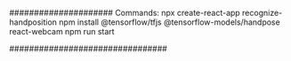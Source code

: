 ##################### Commands:
npx create-react-app recognize-handposition
npm install @tensorflow/tfjs @tensorflow-models/handpose react-webcam
npm run start

################################
